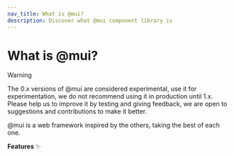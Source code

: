 ```yaml
---
nav_title: What is @mui?
description: Discover what @mui component library is
---
```


# What is @mui?

> [!WARNING]
>
> The 0.x versions of @mui are considered experimental, use it for experimentation, we do not recommend using it in production until 1.x. Please help us to improve it by testing and giving feedback, we are open to suggestions and contributions to make it better.

@mui is a web framework inspired by the others, taking the best of each one.

**Features** ✨
